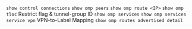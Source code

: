 
`show control connections`
`show omp peers`
`show omp route <IP>`
`show omp tloc`   Restrict flag & tunnel-group ID
`show omp services`
`show omp services service vpn`   VPN-to-Label Mapping
`show omp routes advertised detail`



